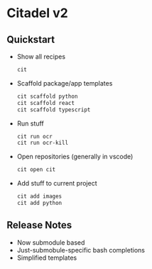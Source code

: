 # Citadel v2
## Quickstart

- Show all recipes
  ```bash
  cit
  ```
- Scaffold package/app templates
  ```bash
  cit scaffold python
  cit scaffold react
  cit scaffold typescript
  ```
- Run stuff
    ```bash
    cit run ocr
    cit run ocr-kill
    ```
- Open repositories (generally in vscode)
  ```bash
  cit open cit
  ```
- Add stuff to current project
  ```bash
  cit add images
  cit add python
  ```

## Release Notes
- Now submodule based
- Just-submobule-specific bash completions
- Simplified templates
